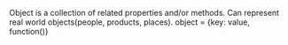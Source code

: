 Object is a collection of related properties and/or methods. Can represent real world objects(people, products, places).
object = {key: value,
            function()}
